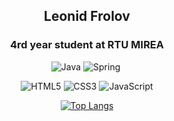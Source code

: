 <div id="header" align="center">
  <h2>Leonid Frolov</h2> 
  <h3>4rd year student at RTU MIREA</h3>

  
  <!--  <h3>Last year I wrote a coursework on the topic of a Carsharing company using Java, Spring (https://carsharing-tou0.onrender.com)</h3> -->
  
  ![Java](https://img.shields.io/badge/java-%23ED8B00.svg?style=for-the-badge&logo=openjdk&logoColor=white) ![Spring](https://img.shields.io/badge/spring-%236DB33F.svg?style=for-the-badge&logo=spring&logoColor=white) <img alt="" title="" src="https://img.shields.io/badge/PostgreSQL-316192?style=for-the-badge&logo=postgresql&logoColor=white"/></a>

  <!--  <h3>Last year I wrote a coursework - an internet-resource about relational databases in HTML, CSS, JS (https://froleod.github.io/)</h3>-->
  
  ![HTML5](https://img.shields.io/badge/html5-%23E34F26.svg?style=for-the-badge&logo=html5&logoColor=white) ![CSS3](https://img.shields.io/badge/css3-%231572B6.svg?style=for-the-badge&logo=css3&logoColor=white) ![JavaScript](https://img.shields.io/badge/javascript-%23323330.svg?style=for-the-badge&logo=javascript&logoColor=%23F7DF1E)
  
  [![Top Langs](https://github-readme-stats.vercel.app/api/top-langs/?username=froleod&layout=compact&theme=nord)](https://github.com/froleod/github-readme-stats)
</div>



